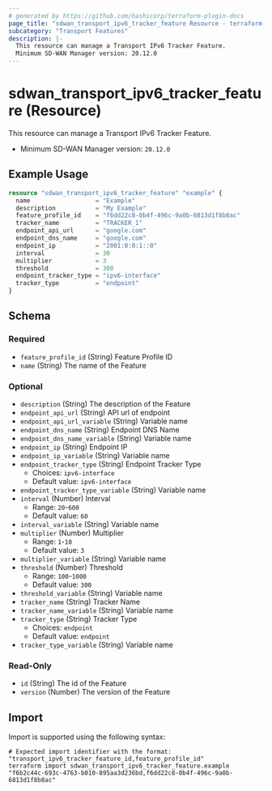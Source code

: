 ```yaml
---
# generated by https://github.com/hashicorp/terraform-plugin-docs
page_title: "sdwan_transport_ipv6_tracker_feature Resource - terraform-provider-sdwan"
subcategory: "Transport Features"
description: |-
  This resource can manage a Transport IPv6 Tracker Feature.
  Minimum SD-WAN Manager version: 20.12.0
---
```


# sdwan_transport_ipv6_tracker_feature (Resource)

This resource can manage a Transport IPv6 Tracker Feature.
  - Minimum SD-WAN Manager version: `20.12.0`

## Example Usage

```terraform
resource "sdwan_transport_ipv6_tracker_feature" "example" {
  name                  = "Example"
  description           = "My Example"
  feature_profile_id    = "f6dd22c8-0b4f-496c-9a0b-6813d1f8b8ac"
  tracker_name          = "TRACKER_1"
  endpoint_api_url      = "google.com"
  endpoint_dns_name     = "google.com"
  endpoint_ip           = "2001:0:0:1::0"
  interval              = 30
  multiplier            = 3
  threshold             = 300
  endpoint_tracker_type = "ipv6-interface"
  tracker_type          = "endpoint"
}
```

<!-- schema generated by tfplugindocs -->
## Schema

### Required

- `feature_profile_id` (String) Feature Profile ID
- `name` (String) The name of the Feature

### Optional

- `description` (String) The description of the Feature
- `endpoint_api_url` (String) API url of endpoint
- `endpoint_api_url_variable` (String) Variable name
- `endpoint_dns_name` (String) Endpoint DNS Name
- `endpoint_dns_name_variable` (String) Variable name
- `endpoint_ip` (String) Endpoint IP
- `endpoint_ip_variable` (String) Variable name
- `endpoint_tracker_type` (String) Endpoint Tracker Type
  - Choices: `ipv6-interface`
  - Default value: `ipv6-interface`
- `endpoint_tracker_type_variable` (String) Variable name
- `interval` (Number) Interval
  - Range: `20`-`600`
  - Default value: `60`
- `interval_variable` (String) Variable name
- `multiplier` (Number) Multiplier
  - Range: `1`-`10`
  - Default value: `3`
- `multiplier_variable` (String) Variable name
- `threshold` (Number) Threshold
  - Range: `100`-`1000`
  - Default value: `300`
- `threshold_variable` (String) Variable name
- `tracker_name` (String) Tracker Name
- `tracker_name_variable` (String) Variable name
- `tracker_type` (String) Tracker Type
  - Choices: `endpoint`
  - Default value: `endpoint`
- `tracker_type_variable` (String) Variable name

### Read-Only

- `id` (String) The id of the Feature
- `version` (Number) The version of the Feature

## Import

Import is supported using the following syntax:

```shell
# Expected import identifier with the format: "transport_ipv6_tracker_feature_id,feature_profile_id"
terraform import sdwan_transport_ipv6_tracker_feature.example "f6b2c44c-693c-4763-b010-895aa3d236bd,f6dd22c8-0b4f-496c-9a0b-6813d1f8b8ac"
```

